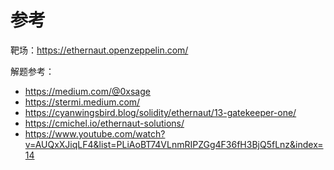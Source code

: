 # 参考

靶场：https://ethernaut.openzeppelin.com/

解题参考：

- https://medium.com/@0xsage
- https://stermi.medium.com/
- https://cyanwingsbird.blog/solidity/ethernaut/13-gatekeeper-one/
- https://cmichel.io/ethernaut-solutions/
- https://www.youtube.com/watch?v=AUQxXJiqLF4&list=PLiAoBT74VLnmRIPZGg4F36fH3BjQ5fLnz&index=14
